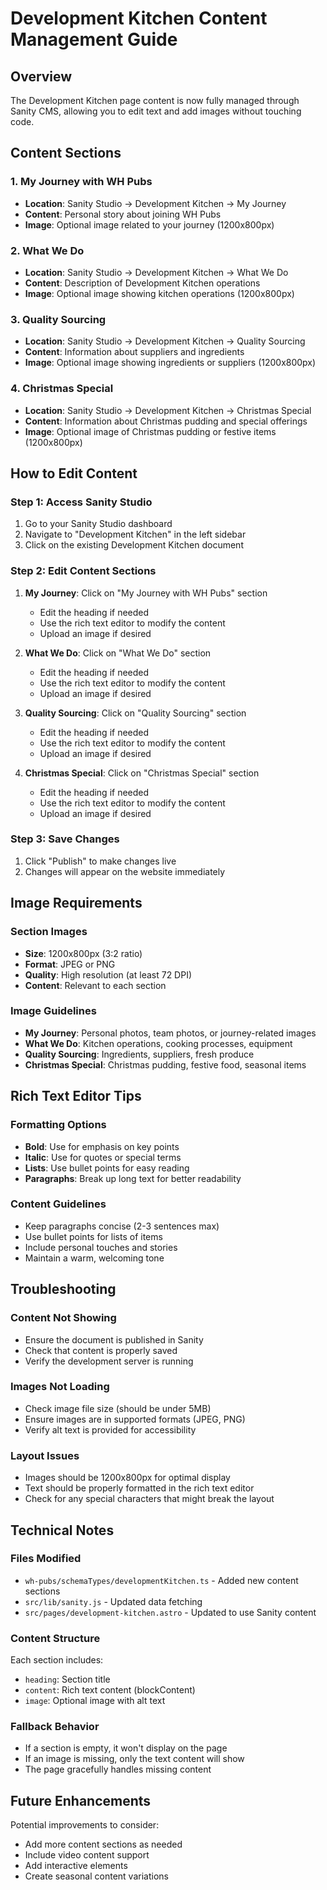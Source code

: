 # Development Kitchen Content Management Guide

## Overview

The Development Kitchen page content is now fully managed through Sanity CMS, allowing you to edit text and add images without touching code.

## Content Sections

### 1. My Journey with WH Pubs
- **Location**: Sanity Studio → Development Kitchen → My Journey
- **Content**: Personal story about joining WH Pubs
- **Image**: Optional image related to your journey (1200x800px)

### 2. What We Do
- **Location**: Sanity Studio → Development Kitchen → What We Do
- **Content**: Description of Development Kitchen operations
- **Image**: Optional image showing kitchen operations (1200x800px)

### 3. Quality Sourcing
- **Location**: Sanity Studio → Development Kitchen → Quality Sourcing
- **Content**: Information about suppliers and ingredients
- **Image**: Optional image showing ingredients or suppliers (1200x800px)

### 4. Christmas Special
- **Location**: Sanity Studio → Development Kitchen → Christmas Special
- **Content**: Information about Christmas pudding and special offerings
- **Image**: Optional image of Christmas pudding or festive items (1200x800px)

## How to Edit Content

### Step 1: Access Sanity Studio
1. Go to your Sanity Studio dashboard
2. Navigate to "Development Kitchen" in the left sidebar
3. Click on the existing Development Kitchen document

### Step 2: Edit Content Sections
1. **My Journey**: Click on "My Journey with WH Pubs" section
   - Edit the heading if needed
   - Use the rich text editor to modify the content
   - Upload an image if desired

2. **What We Do**: Click on "What We Do" section
   - Edit the heading if needed
   - Use the rich text editor to modify the content
   - Upload an image if desired

3. **Quality Sourcing**: Click on "Quality Sourcing" section
   - Edit the heading if needed
   - Use the rich text editor to modify the content
   - Upload an image if desired

4. **Christmas Special**: Click on "Christmas Special" section
   - Edit the heading if needed
   - Use the rich text editor to modify the content
   - Upload an image if desired

### Step 3: Save Changes
1. Click "Publish" to make changes live
2. Changes will appear on the website immediately

## Image Requirements

### Section Images
- **Size**: 1200x800px (3:2 ratio)
- **Format**: JPEG or PNG
- **Quality**: High resolution (at least 72 DPI)
- **Content**: Relevant to each section

### Image Guidelines
- **My Journey**: Personal photos, team photos, or journey-related images
- **What We Do**: Kitchen operations, cooking processes, equipment
- **Quality Sourcing**: Ingredients, suppliers, fresh produce
- **Christmas Special**: Christmas pudding, festive food, seasonal items

## Rich Text Editor Tips

### Formatting Options
- **Bold**: Use for emphasis on key points
- **Italic**: Use for quotes or special terms
- **Lists**: Use bullet points for easy reading
- **Paragraphs**: Break up long text for better readability

### Content Guidelines
- Keep paragraphs concise (2-3 sentences max)
- Use bullet points for lists of items
- Include personal touches and stories
- Maintain a warm, welcoming tone

## Troubleshooting

### Content Not Showing
- Ensure the document is published in Sanity
- Check that content is properly saved
- Verify the development server is running

### Images Not Loading
- Check image file size (should be under 5MB)
- Ensure images are in supported formats (JPEG, PNG)
- Verify alt text is provided for accessibility

### Layout Issues
- Images should be 1200x800px for optimal display
- Text should be properly formatted in the rich text editor
- Check for any special characters that might break the layout

## Technical Notes

### Files Modified
- `wh-pubs/schemaTypes/developmentKitchen.ts` - Added new content sections
- `src/lib/sanity.js` - Updated data fetching
- `src/pages/development-kitchen.astro` - Updated to use Sanity content

### Content Structure
Each section includes:
- `heading`: Section title
- `content`: Rich text content (blockContent)
- `image`: Optional image with alt text

### Fallback Behavior
- If a section is empty, it won't display on the page
- If an image is missing, only the text content will show
- The page gracefully handles missing content

## Future Enhancements

Potential improvements to consider:
- Add more content sections as needed
- Include video content support
- Add interactive elements
- Create seasonal content variations 
